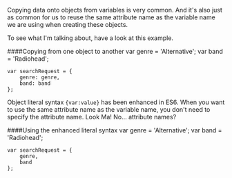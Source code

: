 Copying data onto objects from variables is very common. And it's also just as common for us to reuse the same attribute name as the variable name we are using when creating these objects.

To see what I'm talking about, have a look at this example.

####Copying from one object to another
	var genre = 'Alternative';
	var band = 'Radiohead';

	var searchRequest = {
		genre: genre,
		band: band
	};

Object literal syntax `{var:value}` has been enhanced in ES6. When you want to use the same attribute name as the variable name, you don't need to specify the attribute name. Look Ma! No... attribute names?

####Using the enhanced literal syntax
	var genre = 'Alternative';
	var band = 'Radiohead';

	var searchRequest = {
		genre,
		band
	};
